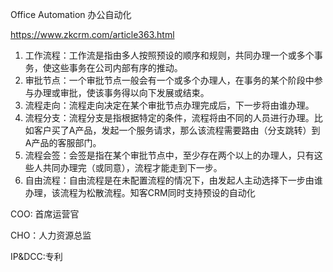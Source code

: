 Office Automation 办公自动化

https://www.zkcrm.com/article363.html

1. 工作流程：工作流是指由多人按照预设的顺序和规则，共同办理一个或多个事务，使这些事务在公司内部有序的推动。
2. 审批节点：一个审批节点一般会有一个或多个办理人，在事务的某个阶段中参与办理或审批，使该事务得以向下发展或结束。
3. 流程走向：流程走向决定在某个审批节点办理完成后，下一步将由谁办理。
4. 流程分支：流程分支是指根据特定的条件，流程将由不同的人员进行办理。比如客户买了A产品，发起一个服务请求，那么该流程需要路由（分支跳转）到A产品的客服部门。
5. 流程会签：会签是指在某个审批节点中，至少存在两个以上的办理人，只有这些人共同办理完（或同意），流程才能走到下一步。
6. 自由流程：自由流程是在未配置流程的情况下，由发起人主动选择下一步由谁办理，该流程为松散流程。知客CRM同时支持预设的自动化



COO: 首席运营官

CHO：人力资源总监


IP&DCC:专利



